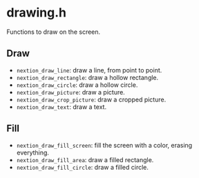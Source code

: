# drawing.h

Functions to draw on the screen.

## Draw

* ```nextion_draw_line```: draw a line, from point to point.
* ```nextion_draw_rectangle```: draw a hollow rectangle.
* ```nextion_draw_circle```: draw a hollow circle.
* ```nextion_draw_picture```: draw a picture.
* ```nextion_draw_crop_picture```: draw a cropped picture.
* ```nextion_draw_text```: draw a text.

## Fill

* ```nextion_draw_fill_screen```: fill the screen with a color, erasing everything.
* ```nextion_draw_fill_area```: draw a filled rectangle.
* ```nextion_draw_fill_circle```: draw a filled circle.
